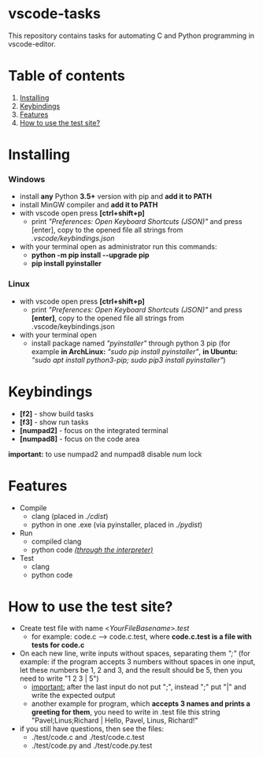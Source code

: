 # vscode-tasks
This repository contains tasks for automating C and Python programming in vscode-editor.

# Table of contents
1. [Installing](#installing)
2. [Keybindings](#keybindings)
3. [Features](#features)
4. [How to use the test site?](#how-to-use-the-test-site)

# Installing

### Windows
* install <b>any</b> Python <b>3.5+</b> version with pip and <b>add it to PATH</b>
* install MinGW compiler and <b>add it to PATH</b>
* with vscode open press <b>[ctrl+shift+p]</b>
    * print <i>"Preferences: Open Keyboard Shortcuts (JSON)"</i> and press [enter], copy to the opened file all strings from <i>.vscode/keybindings.json</i>
* with your terminal open as administrator run this commands:
    * <b>python -m pip install --upgrade pip</b>
    * <b>pip install pyinstaller</b>

### Linux
* with vscode open press <b>[ctrl+shift+p]</b>
    * print <i>"Preferences: Open Keyboard Shortcuts (JSON)"</i> and press <b>[enter]</b>, copy to the opened file all strings from .vscode/keybindings.json
* with your terminal open
    * install package named <i>"pyinstaller"</i> through python 3 pip (for example <b>in ArchLinux:</b> <i>"sudo pip install pyinstaller"</i>, <b>in Ubuntu:</b> <i>"sudo apt install python3-pip; sudo pip3 install pyinstaller"</i>)

# Keybindings

* <b>[f2]</b> - show build tasks
* <b>[f3]</b> - show run tasks
* <b>[numpad2]</b> - focus on the integrated terminal
* <b>[numpad8]</b> - focus on the code area

<b>important:</b> to use numpad2 and numpad8 disable num lock

# Features

* Compile
    * clang (placed in <i>./cdist</i>)
    * python in one .exe (via pyinstaller, placed in <i>./pydist</i>)
* Run
    * compiled clang
    * python code <i><span style="text-decoration:underline">(through the interpreter)</span></i>
* Test
    * clang
    * python code

# How to use the test site?

* Сreate test file with name <<i>YourFileBasename</i>><i>.test</i>
    * for example: code.c --> code.c.test, where <b>code.c.test is a file with tests for code.c</b>
* On each new line, write inputs without spaces, separating them <i>";"</i> (for example: if the program accepts 3 numbers without spaces in one input, let these numbers be 1, 2 and 3, and the result should be 5, then you need to write "1 2 3 | 5")
   * <span style="text-decoration:underline">important:</span> after the last input do not put ";", instead ";" put "|" and write the expected output
   * another example for program, which <b>accepts 3 names and prints a greeting for them</b>, you need to write in .test file this string "Pavel;Linus;Richard | Hello, Pavel, Linus, Richard!"
* if you still have questions, then see the files:
    * ./test/code.c and ./test/code.c.test
    * ./test/code.py and ./test/code.py.test

